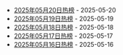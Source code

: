 * [2025年05月20日热榜](https://product-daily.haha.ai/posts/20250520) - 2025-05-20
* [2025年05月19日热榜](https://product-daily.haha.ai/posts/20250519) - 2025-05-19
* [2025年05月18日热榜](https://product-daily.haha.ai/posts/20250518) - 2025-05-18
* [2025年05月17日热榜](https://product-daily.haha.ai/posts/20250517) - 2025-05-17
* [2025年05月16日热榜](https://product-daily.haha.ai/posts/20250516) - 2025-05-16
